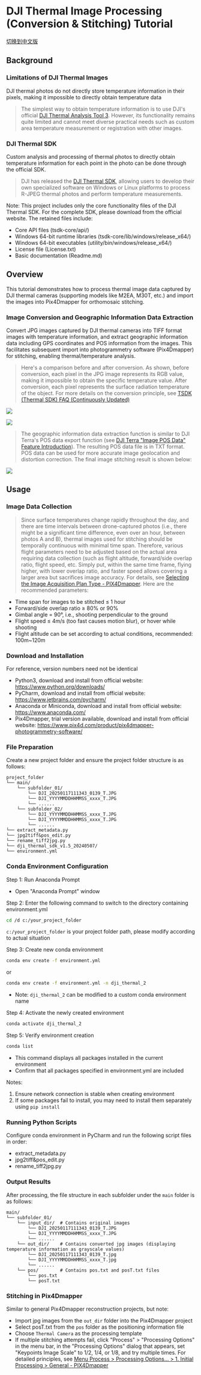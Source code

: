 # DJI Thermal Image Processing (Conversion & Stitching) Tutorial

[切换到中文版](README.md)

## Background

### Limitations of DJI Thermal Images
DJI thermal photos do not directly store temperature information in their pixels, making it impossible to directly obtain temperature data

>The simplest way to obtain temperature information is to use DJI's official [DJI Thermal Analysis Tool 3](https://www.dji.com/downloads/softwares/dji-dtat3). However, its functionality remains quite limited and cannot meet diverse practical needs such as custom area temperature measurement or registration with other images.

### DJI Thermal SDK

Custom analysis and processing of thermal photos to directly obtain temperature information for each point in the photo can be done through the official SDK.

>DJI has released the [DJI Thermal SDK](https://www.dji.com/downloads/softwares/dji-thermal-sdk), allowing users to develop their own specialized software on Windows or Linux platforms to process R-JPEG thermal photos and perform temperature measurements.

Note: This project includes only the core functionality files of the DJI Thermal SDK. For the complete SDK, please download from the official website. The retained files include:
- Core API files (tsdk-core/api/)
- Windows 64-bit runtime libraries (tsdk-core/lib/windows/release_x64/)
- Windows 64-bit executables (utility/bin/windows/release_x64/)
- License file (License.txt)
- Basic documentation (Readme.md)

## Overview

This tutorial demonstrates how to process thermal image data captured by DJI thermal cameras (supporting models like M2EA, M30T, etc.) and import the images into Pix4Dmapper for orthomosaic stitching.

### Image Conversion and Geographic Information Data Extraction

Convert JPG images captured by DJI thermal cameras into TIFF format images with temperature information, and extract geographic information data including GPS coordinates and POS information from the images. This facilitates subsequent import into photogrammetry software (Pix4Dmapper) for stitching, enabling thermal/temperature analysis.

>Here's a comparison before and after conversion. As shown, before conversion, each pixel in the JPG image represents its RGB value, making it impossible to obtain the specific temperature value. After conversion, each pixel represents the surface radiation temperature of the object. For more details on the conversion principle, see [TSDK (Thermal SDK) FAQ (Continuously Updated)](https://bbs.dji.com/pro/detail?tid=290236)

![](./assets/images/RJPG_demo.png)

![](./assets/images/tiff_demo.png)

>The geographic information data extraction function is similar to DJI Terra's POS data export function (see [DJI Terra "Image POS Data" Feature Introduction](https://support.dji.com/help/content?customId=en03400005094&spaceId=34&re=Global&lang=en&documentType=article&paperDocType=paper)). The resulting POS data file is in TXT format. POS data can be used for more accurate image geolocation and distortion correction. The final image stitching result is shown below:

![](./assets/images/pix4d_demo.png)

## Usage

### Image Data Collection

>Since surface temperatures change rapidly throughout the day, and there are time intervals between drone-captured photos (i.e., there might be a significant time difference, even over an hour, between photos A and B), thermal images used for stitching should be temporally continuous with minimal time span. Therefore, various flight parameters need to be adjusted based on the actual area requiring data collection (such as flight altitude, forward/side overlap ratio, flight speed, etc. Simply put, within the same time frame, flying higher, with lower overlap ratio, and faster speed allows covering a larger area but sacrifices image accuracy. For details, see [Selecting the Image Acquisition Plan Type - PIX4Dmapper](https://support.pix4d.com/hc/en-us/articles/115002471546). Here are the recommended parameters:

- Time span for images to be stitched ≤ 1 hour
- Forward/side overlap ratio ≥ 80% or 90%
- Gimbal angle = 90°, i.e., shooting perpendicular to the ground
- Flight speed ≤ 4m/s (too fast causes motion blur), or hover while shooting
- Flight altitude can be set according to actual conditions, recommended: 100m~120m

### Download and Installation

For reference, version numbers need not be identical

- Python3, download and install from official website: https://www.python.org/downloads/
- PyCharm, download and install from official website: https://www.jetbrains.com/pycharm/
- Anaconda or Miniconda, download and install from official website: https://www.anaconda.com/
- Pix4Dmapper, trial version available, download and install from official website: https://www.pix4d.com/product/pix4dmapper-photogrammetry-software/

### File Preparation

Create a new project folder and ensure the project folder structure is as follows:

```
project_folder
└── main/
    └── subfolder_01/
        └── DJI_20250117111343_0139_T.JPG
        └── DJI_YYYYMMDDHHMMSS_xxxx_T.JPG
        └── ......
    └── subfolder_02/
        └── DJI_YYYYMMDDHHMMSS_xxxx_T.JPG
        └── DJI_YYYYMMDDHHMMSS_xxxx_T.JPG
        └── ......
└── extract_metadata.py
└── jpg2tiff&pos_edit.py
└── rename_tiff2jpg.py
└── dji_thermal_sdk_v1.5_20240507/
└── environment.yml
```

### Conda Environment Configuration

Step 1: Run Anaconda Prompt

- Open "Anaconda Prompt" window

Step 2: Enter the following command to switch to the directory containing environment.yml

```bash
cd /d c:/your_project_folder
```

`c:/your_project_folder` is your project folder path, please modify according to actual situation

Step 3: Create new conda environment

```bash
conda env create -f environment.yml
```

or

```bash
conda env create -f environment.yml -n dji_thermal_2
```

- Note: `dji_thermal_2` can be modified to a custom conda environment name

Step 4: Activate the newly created environment

```bash
conda activate dji_thermal_2
```

Step 5: Verify environment creation

```bash
conda list
```

- This command displays all packages installed in the current environment
- Confirm that all packages specified in environment.yml are included

Notes:
1. Ensure network connection is stable when creating environment
2. If some packages fail to install, you may need to install them separately using `pip install`

### Running Python Scripts

Configure conda environment in PyCharm and run the following script files in order:

- extract_metadata.py
- jpg2tiff&pos_edit.py
- rename_tiff2jpg.py

### Output Results

After processing, the file structure in each subfolder under the `main` folder is as follows:

```
main/
└── subfolder_01/
    └── input_dir/  # Contains original images
        └── DJI_20250117111343_0139_T.JPG
        └── DJI_YYYYMMDDHHMMSS_xxxx_T.JPG
        └── ......
    └── out_dir/    # Contains converted jpg images (displaying temperature information as grayscale values)
        └── DJI_20250117111343_0139_T.jpg
        └── DJI_YYYYMMDDHHMMSS_xxxx_T.jpg
        └── ......
    └── pos/        # Contains pos.txt and posT.txt files
        └── pos.txt
        └── posT.txt
```

### Stitching in Pix4Dmapper

Similar to general Pix4Dmapper reconstruction projects, but note:

- Import jpg images from the `out_dir` folder into the Pix4Dmapper project
- Select posT.txt from the `pos` folder as the positioning information file
- Choose `Thermal Camera` as the processing template
- If multiple stitching attempts fail, click "Process" > "Processing Options" in the menu bar, in the "Processing Options" dialog that appears, set "Keypoints Image Scale" to 1/2, 1/4, or 1/8, and try multiple times. For detailed principles, see [Menu Process > Processing Options... > 1. Initial Processing > General - PIX4Dmapper](https://support.pix4d.com/hc/en-us/articles/202557759)